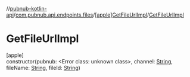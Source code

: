 //[pubnub-kotlin-api](../../../index.md)/[com.pubnub.api.endpoints.files](../index.md)/[[apple]GetFileUrlImpl](index.md)/[GetFileUrlImpl](-get-file-url-impl.md)

# GetFileUrlImpl

[apple]\
constructor(pubnub: <!---  GfmCommand {"@class":"org.jetbrains.dokka.gfm.ResolveLinkGfmCommand","dri":{"packageName":"","classNames":"<Error class: unknown class>","callable":null,"target":{"@class":"org.jetbrains.dokka.links.PointingToDeclaration"},"extra":null}} --->&lt;Error class: unknown class&gt;<!--- --->, channel: [String](https://kotlinlang.org/api/latest/jvm/stdlib/kotlin-stdlib/kotlin/-string/index.html), fileName: [String](https://kotlinlang.org/api/latest/jvm/stdlib/kotlin-stdlib/kotlin/-string/index.html), fileId: [String](https://kotlinlang.org/api/latest/jvm/stdlib/kotlin-stdlib/kotlin/-string/index.html))
